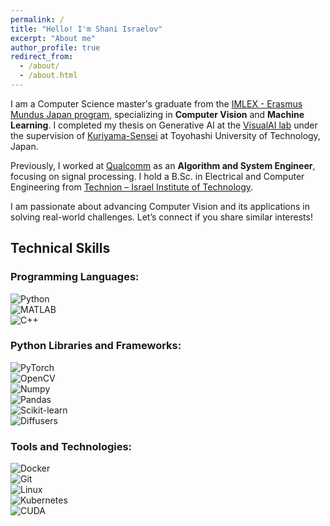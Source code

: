```yaml
---
permalink: /
title: "Hello! I'm Shani Israelov"
excerpt: "About me"
author_profile: true
redirect_from: 
  - /about/
  - /about.html
---
```


I am a Computer Science master's graduate from the [IMLEX - Erasmus Mundus Japan program](https://imlex.org/), specializing in **Computer Vision** and **Machine Learning**. I completed my thesis on Generative AI at the [VisualAI lab](https://val.cs.tut.ac.jp/) under the supervision of [Kuriyama-Sensei](https://www.tut.ac.jp/english/schools/faculty/cs/164.html) at Toyohashi University of Technology, Japan.

Previously, I worked at [Qualcomm](https://www.qualcomm.com/) as an **Algorithm and System Engineer**, focusing on signal processing. I hold a B.Sc. in Electrical and Computer Engineering from [Technion – Israel Institute of Technology](https://ece.technion.ac.il/).

I am passionate about advancing Computer Vision and its applications in solving real-world challenges. Let’s connect if you share similar interests!

## Technical Skills

### Programming Languages:
![Python](https://img.shields.io/badge/Python-blue?logo=python)  
![MATLAB](https://img.shields.io/badge/MATLAB-orange?logo=mathworks)  
![C++](https://img.shields.io/badge/C++-blue?logo=cplusplus)

### Python Libraries and Frameworks:
![PyTorch](https://img.shields.io/badge/PyTorch-red?logo=pytorch)  
![OpenCV](https://img.shields.io/badge/OpenCV-green)  
![Numpy](https://img.shields.io/badge/Numpy-blue?logo=numpy)  
![Pandas](https://img.shields.io/badge/Pandas-purple?logo=pandas)  
![Scikit-learn](https://img.shields.io/badge/Scikit--learn-orange)  
![Diffusers](https://img.shields.io/badge/Diffusers-lightblue)

### Tools and Technologies:
![Docker](https://img.shields.io/badge/Docker-lightblue?logo=docker)  
![Git](https://img.shields.io/badge/Git-orange?logo=git)  
![Linux](https://img.shields.io/badge/Linux-yellow?logo=linux)  
![Kubernetes](https://img.shields.io/badge/Kubernetes-blue?logo=kubernetes)  
![CUDA](https://img.shields.io/badge/CUDA-green?logo=nvidia)